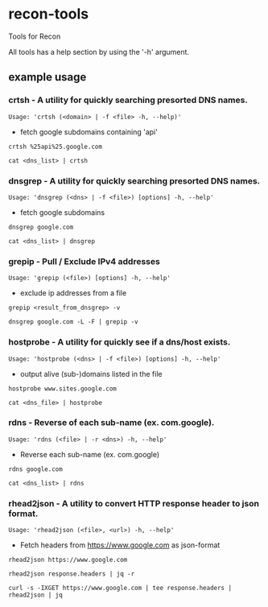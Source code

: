 # recon-tools
Tools for Recon

All tools has a help section by using the '-h' argument.

## example usage

### crtsh - A utility for quickly searching presorted DNS names.
```Usage: 'crtsh (<domain> | -f <file> -h, --help)'```
* fetch google subdomains containing 'api'

```crtsh %25api%25.google.com```

```cat <dns_list> | crtsh```

### dnsgrep - A utility for quickly searching presorted DNS names.
```Usage: 'dnsgrep (<dns> | -f <file>) [options] -h, --help'```
* fetch google subdomains

```dnsgrep google.com```

```cat <dns_list> | dnsgrep```

### grepip - Pull / Exclude IPv4 addresses
```Usage: 'grepip (<file>) [options] -h, --help'```
* exclude ip addresses from a file

```grepip <result_from_dnsgrep> -v```

```dnsgrep google.com -L -F | grepip -v```

### hostprobe - A utility for quickly see if a dns/host exists.
```Usage: 'hostprobe (<dns> | -f <file>) [options] -h, --help'```
* output alive (sub-)domains listed in the file

```hostprobe www.sites.google.com```

```cat <dns_file> | hostprobe```

### rdns - Reverse of each sub-name (ex. com.google).
```Usage: 'rdns (<file> | -r <dns>) -h, --help'```
* Reverse each sub-name (ex. com.google)

```rdns google.com```

```cat <dns_list> | rdns```

### rhead2json - A utility to convert HTTP response header to json format.
```Usage: 'rhead2json (<file>, <url>) -h, --help'```
* Fetch headers from https://www.google.com as json-format

```rhead2json https://www.google.com```

```rhead2json response.headers | jq -r```

```curl -s -IXGET https://www.google.com | tee response.headers | rhead2json | jq```
